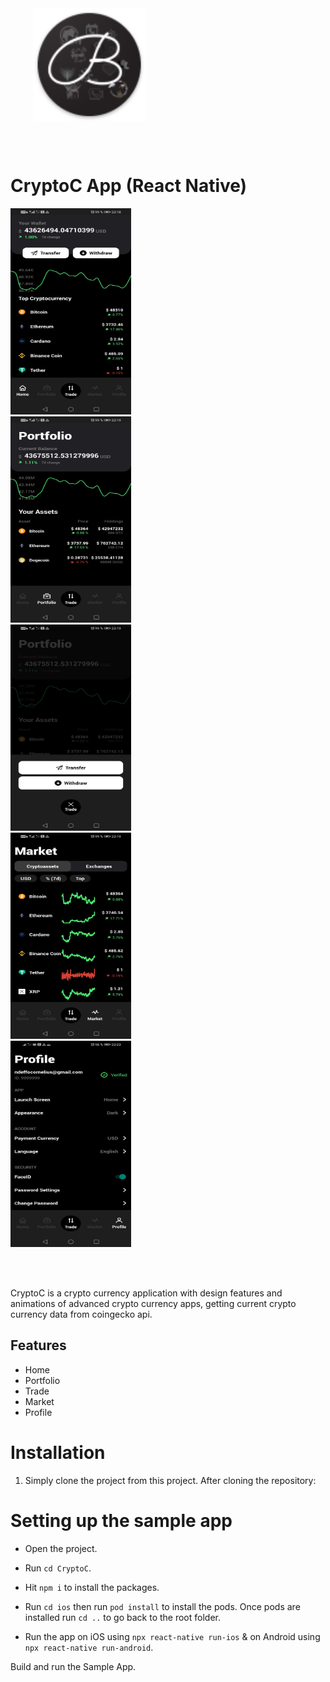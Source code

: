 <div style="width:100%">
    <div style="width:50%;">
        <div align="center">
       <a> <img align="center" width="180" height="180" alt="BleashCryptoApp" src="./assets/images/logo.png"> </a>  
        </div>    
    </div>    
</div>

</br></br>

# CryptoC App (React Native)


<div style="width:100%">
    <div style="width:50%; display:inline-block">
        <div style="flexWrap: 'wrap'">
          <img width="193" height="330" style="border-radius: 8" alt="Home" src="./assets/images/1.jpg">    
          <img  width="193" height="330" style="border-radius: 8" alt="Portfolio" src="./assets/images/2.jpg">    
          <img  width="193" height="330" style="border-radius: 8" alt="Trade" src="./assets/images/3.jpg">    
          <img  width="193" height="330" style="border-radius: 8" alt="Market" src="./assets/images/4.jpg">    
          <img  width="193" height="330" style="border-radius: 8" alt="Profile" src="./assets/images/5.jpg">    
        </div>    
    </div>    
</div>

</br></br>

CryptoC is a crypto currency application with design features and animations of advanced crypto currency apps, getting current crypto currency data from coingecko api.

## Features

- Home
- Portfolio
- Trade
- Market
- Profile

# Installation

1. Simply clone the project from this project. After cloning the repository:

# Setting up the sample app

- Open the project.

- Run `cd CryptoC`.


- Hit `npm i` to install the packages.

- Run `cd ios` then run `pod install` to install the pods. Once pods are installed run `cd ..` to go back to the root folder.

- Run the app on iOS using `npx react-native run-ios` & on Android using `npx react-native run-android`.


Build and run the Sample App.
